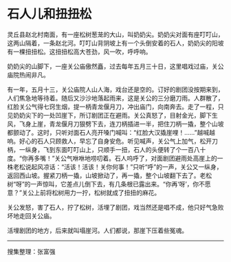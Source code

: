 # 石人儿和扭扭松

灵丘县赵北村南面，有一座松树葱茏的大山，叫奶奶尖。奶奶尖对面有座叮叮山，这两山隔着，一条赵北河。叮叮山背阴坡上有一个头倒安着的石人，奶奶尖的阳坡有一棵扭扭松。这扭扭松高大苍劲，风一吹，呼呼响。

奶奶尖的山脚下，一座关公庙傲然矗，过去每年五月三十日，这里唱戏过庙，关公庙院热闹非凡。

有一年，五月十三，关公庙院人山人海，戏台还是空的。订好的剧团没按期来到，人们焦急地等待着。随后又沙沙地落起雨来，这是关公的三分磨刀雨。人群散了，红脸关公气得七窍生烟，提一柄青龙偃月刀，冲出庙门，向南奔去。走了一程，只见奶奶尖下的一处凹崖下，所订剧团正在避雨。关公真怒了，目射金光，脚下生风，飞身上崖，青龙偃月刀狠劈下去，连刀柄插进一半，把住刀柄一撬，整个山坡都颤动了。这时，只听对面石人亮开嗓门喊叫：“红脸大汉撬崖哩！......”越喊越响。好心的石人只顾救人，早忘了自身安危。听见喊声，关公气上加气，松开刀柄，一纵身，飞到东面叮叮山上，只顺手一扭，石人的头便转了个一百八十度。“你再多嘴！”关公气咻咻地唠叨着。石人呜呼了，对面剧团避雨处高崖上的一株老松说起风凉话：“活该！活该！关你何事！”只听“呼”的一声，关公又一纵身，返回西山坡。握紧刀柄一撬，山坡掀动了，再一撬，整个山坡翻下去了。老松树“呀”的一声惊叫，它差点儿倒下去，有几条根已露出来。“你再‘呀’，你不愿意？”关公上前将松树用力一拧，松树就成了扭扭的麻花。

关公发怒，害了石人，拧了松树，活埋了剧团，戏当然还是唱不成，他只好气急败坏地走回关公庙。

活埋剧团的地方，后来就叫塌崖河。人们都说，那崖下压着些冤魂。

---

搜集整理：张富强